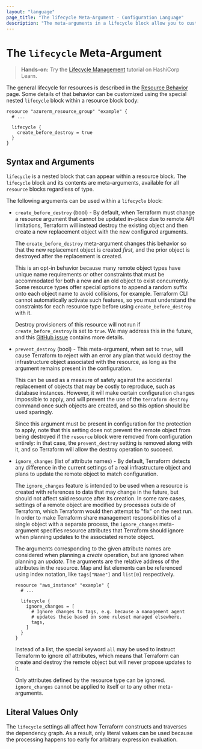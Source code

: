 ```yaml
---
layout: "language"
page_title: "The lifecycle Meta-Argument - Configuration Language"
description: "The meta-arguments in a lifecycle block allow you to customize resource behavior."
---
```


# The `lifecycle` Meta-Argument

> **Hands-on:** Try the [Lifecycle Management](https://learn.hashicorp.com/tutorials/terraform/resource-lifecycle?utm_source=WEBSITE&utm_medium=WEB_IO&utm_offer=ARTICLE_PAGE&utm_content=DOCS) tutorial on HashiCorp Learn.

The general lifecycle for resources is described in the
[Resource Behavior](/docs/language/resources/behavior.html) page. Some details of
that behavior can be customized using the special nested `lifecycle` block
within a resource block body:

```hcl
resource "azurerm_resource_group" "example" {
  # ...

  lifecycle {
    create_before_destroy = true
  }
}
```

## Syntax and Arguments

`lifecycle` is a nested block that can appear within a resource block.
The `lifecycle` block and its contents are meta-arguments, available
for all `resource` blocks regardless of type.

The following arguments can be used within a `lifecycle` block:

* `create_before_destroy` (bool) - By default, when Terraform must change
  a resource argument that cannot be updated in-place due to
  remote API limitations, Terraform will instead destroy the existing object
  and then create a new replacement object with the new configured arguments.

    The `create_before_destroy` meta-argument changes this behavior so that
    the new replacement object is created _first,_ and the prior object
    is destroyed after the replacement is created.

    This is an opt-in behavior because many remote object types have unique
    name requirements or other constraints that must be accommodated for
    both a new and an old object to exist concurrently. Some resource types
    offer special options to append a random suffix onto each object name to
    avoid collisions, for example. Terraform CLI cannot automatically activate
    such features, so you must understand the constraints for each resource
    type before using `create_before_destroy` with it.

    Destroy provisioners of this resource will not run if `create_before_destroy`
    is set to `true`. We may address this in the future, and this [GitHub issue](https://github.com/hashicorp/terraform/issues/13549) contains more details.

* `prevent_destroy` (bool) - This meta-argument, when set to `true`, will
  cause Terraform to reject with an error any plan that would destroy the
  infrastructure object associated with the resource, as long as the argument
  remains present in the configuration.

    This can be used as a measure of safety against the accidental replacement
    of objects that may be costly to reproduce, such as database instances.
    However, it will make certain configuration changes impossible to apply,
    and will prevent the use of the `terraform destroy` command once such
    objects are created, and so this option should be used sparingly.

    Since this argument must be present in configuration for the protection to
    apply, note that this setting does not prevent the remote object from
    being destroyed if the `resource` block were removed from configuration
    entirely: in that case, the `prevent_destroy` setting is removed along
    with it, and so Terraform will allow the destroy operation to succeed.

* `ignore_changes` (list of attribute names) - By default, Terraform detects
  any difference in the current settings of a real infrastructure object
  and plans to update the remote object to match configuration.

    The `ignore_changes` feature is intended to be used when a resource is
    created with references to data that may change in the future, but should
    not affect said resource after its creation. In some rare cases, settings
    of a remote object are modified by processes outside of Terraform, which
    Terraform would then attempt to "fix" on the next run. In order to make
    Terraform share management responsibilities of a single object with a
    separate process, the `ignore_changes` meta-argument specifies resource
    attributes that Terraform should ignore when planning updates to the
    associated remote object.

    The arguments corresponding to the given attribute names are considered
    when planning a _create_ operation, but are ignored when planning an
    _update_. The arguments are the relative address of the attributes in the
    resource. Map and list elements can be referenced using index notation,
    like `tags["Name"]` and `list[0]` respectively.

    ```hcl
    resource "aws_instance" "example" {
      # ...

      lifecycle {
        ignore_changes = [
          # Ignore changes to tags, e.g. because a management agent
          # updates these based on some ruleset managed elsewhere.
          tags,
        ]
      }
    }
    ```

    Instead of a list, the special keyword `all` may be used to instruct
    Terraform to ignore _all_ attributes, which means that Terraform can
    create and destroy the remote object but will never propose updates to it.

    Only attributes defined by the resource type can be ignored.
    `ignore_changes` cannot be applied to itself or to any other meta-arguments.

## Literal Values Only

The `lifecycle` settings all affect how Terraform constructs and traverses
the dependency graph. As a result, only literal values can be used because
the processing happens too early for arbitrary expression evaluation.
